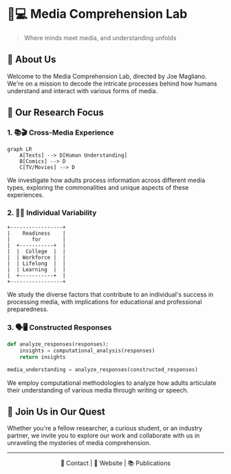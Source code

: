# 🧠💻 Media Comprehension Lab

> Where minds meet media, and understanding unfolds

## 🔬 About Us

Welcome to the Media Comprehension Lab, directed by Joe Magliano. We're on a mission to decode the intricate processes behind how humans understand and interact with various forms of media.

## 🎯 Our Research Focus

### 1. 📚🎬 Cross-Media Experience
```mermaid
graph LR
    A[Texts] --> D[Human Understanding]
    B[Comics] --> D
    C[TV/Movies] --> D
```
We investigate how adults process information across different media types, exploring the commonalities and unique aspects of these experiences.

### 2. 🧠💪 Individual Variability
```
+-----------------+
|    Readiness    |
|       for       |
|  +-----------+  |
|  |  College  |  |
|  | Workforce |  |
|  | Lifelong  |  |
|  | Learning  |  |
|  +-----------+  |
+-----------------+
```
We study the diverse factors that contribute to an individual's success in processing media, with implications for educational and professional preparedness.

### 3. 🗣️🖥️ Constructed Responses
```python
def analyze_responses(responses):
    insights = computational_analysis(responses)
    return insights

media_understanding = analyze_responses(constructed_responses)
```
We employ computational methodologies to analyze how adults articulate their understanding of various media through writing or speech.

## 🚀 Join Us in Our Quest

Whether you're a fellow researcher, a curious student, or an industry partner, we invite you to explore our work and collaborate with us in unraveling the mysteries of media comprehension.

---

<div align="center">

📧 Contact | 🔗 Website | 📚 Publications

</div>
